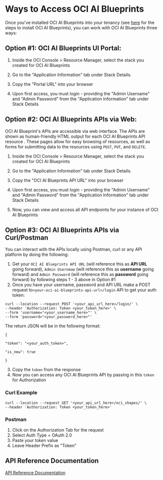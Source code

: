 # Ways to Access OCI AI Blueprints

Once you've installed OCI AI Blueprints into your tenancy (see [here](./GETTING_STARTED_README.md) for the steps to install OCI AI Blueprints), you can work with OCI AI Blueprints three ways:

## **Option #1: OCI AI Blueprints UI Portal:**

1. Inside the OCI Console > Resource Manager, select the stack you created for OCI AI Blueprints

2. Go to the "Application Information" tab under Stack Details.

3. Copy the "Portal URL" into your browser

4. Upon first access, you must login - providing the "Admin Username" and "Admin Password" from the "Application Information" tab under Stack Details

## **Option #2: OCI AI Blueprints APIs via Web:**

OCI AI Blueprint's APIs are accessible via web interface. The APIs are shown as human-friendly HTML output for each OCI AI Blueprints API resource . These pages allow for easy browsing of resources, as well as forms for submitting data to the resources using `POST`, `PUT`, and `DELETE`.

1. Inside the OCI Console > Resource Manager, select the stack you created for OCI AI Blueprints

2. Go to the "Application Information" tab under Stack Details.

3. Copy the "OCI AI Blueprints API URL" into your browser

4. Upon first access, you must login - providing the "Admin Username" and "Admin Password" from the "Application Information" tab under Stack Details

5. Now, you can view and access all API endpoints for your instance of OCI AI Blueprints

## **Option #3: OCI AI Blueprints APIs via Curl/Postman**

You can interact with the APIs locally using Postman, curl or any API platform by doing the following:

1. Get your `OCI AI Blueprints API URL` (will reference this as **API URL** going forward), `Admin Usernmae` (will reference this as **username** going forward) and `Admin Password` (will reference this as **password** going forward) by following steps 1 - 3 above in Option #1
2. Once you have your username, password and API URL make a POST request to`<your-oci-ai-blueprints-api-url>/login` API to get your auth token:

```
curl --location --request POST '<your_api_url_here>/login/' \
--header 'Authorization: Token <your_token_here>' \
--form 'username="<your_username_here>"' \
--form 'password="<your_password_here>"'
```

The return JSON will be in the following format:

```
{

"token": "<your_auth_token>",

"is_new": true

}
```

3. Copy the `token` from the response
4. Now you can access any OCI AI Blueprints API by passing in this `token` for Authorization

### Curl Example

```
curl --location --request GET '<your_api_url_here>/oci_shapes/' \
--header 'Authorization: Token <your_token_here>'
```

### Postman

1. Click on the Authorization Tab for the request
2. Select Auth Type = OAuth 2.0
3. Paste your token value
4. Leave Header Prefix as "Token"

## **API Reference Documentation**
[API Reference Documentation](./docs/api_documentation)
